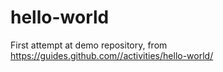 # hello-world
First attempt at demo repository, from https://guides.github.com//activities/hello-world/
